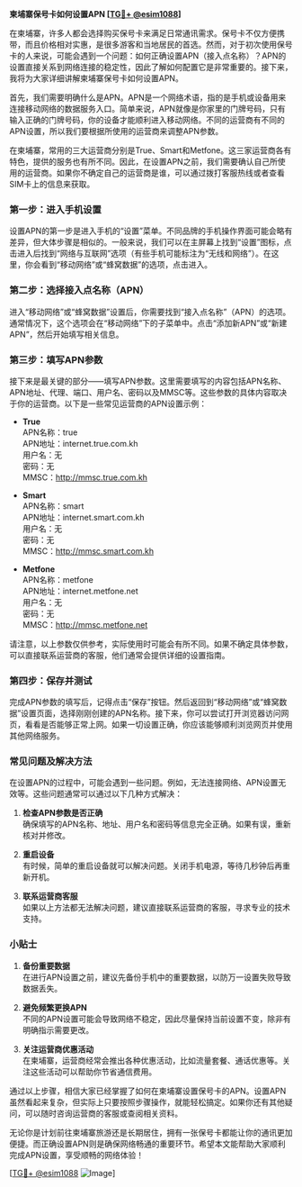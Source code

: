 **柬埔寨保号卡如何设置APN [[TG💪+ @esim1088](https://t.me/s/esim1088)]**

在柬埔寨，许多人都会选择购买保号卡来满足日常通讯需求。保号卡不仅方便携带，而且价格相对实惠，是很多游客和当地居民的首选。然而，对于初次使用保号卡的人来说，可能会遇到一个问题：如何正确设置APN（接入点名称）？APN的设置直接关系到网络连接的稳定性，因此了解如何配置它是非常重要的。接下来，我将为大家详细讲解柬埔寨保号卡如何设置APN。

首先，我们需要明确什么是APN。APN是一个网络术语，指的是手机或设备用来连接移动网络的数据服务入口。简单来说，APN就像是你家里的门牌号码，只有输入正确的门牌号码，你的设备才能顺利进入移动网络。不同的运营商有不同的APN设置，所以我们要根据所使用的运营商来调整APN参数。

在柬埔寨，常用的三大运营商分别是True、Smart和Metfone。这三家运营商各有特色，提供的服务也有所不同。因此，在设置APN之前，我们需要确认自己所使用的运营商。如果你不确定自己的运营商是谁，可以通过拨打客服热线或者查看SIM卡上的信息来获取。

### 第一步：进入手机设置

设置APN的第一步是进入手机的“设置”菜单。不同品牌的手机操作界面可能会略有差异，但大体步骤是相似的。一般来说，我们可以在主屏幕上找到“设置”图标，点击进入后找到“网络与互联网”选项（有些手机可能标注为“无线和网络”）。在这里，你会看到“移动网络”或“蜂窝数据”的选项，点击进入。

### 第二步：选择接入点名称（APN）

进入“移动网络”或“蜂窝数据”设置后，你需要找到“接入点名称”（APN）的选项。通常情况下，这个选项会在“移动网络”下的子菜单中。点击“添加新APN”或“新建APN”，然后开始填写相关信息。

### 第三步：填写APN参数

接下来是最关键的部分——填写APN参数。这里需要填写的内容包括APN名称、APN地址、代理、端口、用户名、密码以及MMSC等。这些参数的具体内容取决于你的运营商。以下是一些常见运营商的APN设置示例：

- **True**  
  APN名称：true  
  APN地址：internet.true.com.kh  
  用户名：无  
  密码：无  
  MMSC：http://mmsc.true.com.kh  

- **Smart**  
  APN名称：smart  
  APN地址：internet.smart.com.kh  
  用户名：无  
  密码：无  
  MMSC：http://mmsc.smart.com.kh  

- **Metfone**  
  APN名称：metfone  
  APN地址：internet.metfone.net  
  用户名：无  
  密码：无  
  MMSC：http://mmsc.metfone.net  

请注意，以上参数仅供参考，实际使用时可能会有所不同。如果不确定具体参数，可以直接联系运营商的客服，他们通常会提供详细的设置指南。

### 第四步：保存并测试

完成APN参数的填写后，记得点击“保存”按钮。然后返回到“移动网络”或“蜂窝数据”设置页面，选择刚刚创建的APN名称。接下来，你可以尝试打开浏览器访问网页，看看是否能够正常上网。如果一切设置正确，你应该能够顺利浏览网页并使用其他网络服务。

### 常见问题及解决方法

在设置APN的过程中，可能会遇到一些问题。例如，无法连接网络、APN设置无效等。这些问题通常可以通过以下几种方式解决：

1. **检查APN参数是否正确**  
   确保填写的APN名称、地址、用户名和密码等信息完全正确。如果有误，重新核对并修改。

2. **重启设备**  
   有时候，简单的重启设备就可以解决问题。关闭手机电源，等待几秒钟后再重新开机。

3. **联系运营商客服**  
   如果以上方法都无法解决问题，建议直接联系运营商的客服，寻求专业的技术支持。

### 小贴士

1. **备份重要数据**  
   在进行APN设置之前，建议先备份手机中的重要数据，以防万一设置失败导致数据丢失。

2. **避免频繁更换APN**  
   不同的APN设置可能会导致网络不稳定，因此尽量保持当前设置不变，除非有明确指示需要更改。

3. **关注运营商优惠活动**  
   在柬埔寨，运营商经常会推出各种优惠活动，比如流量套餐、通话优惠等。关注这些活动可以帮助你节省通信费用。

通过以上步骤，相信大家已经掌握了如何在柬埔寨设置保号卡的APN。设置APN虽然看起来复杂，但实际上只要按照步骤操作，就能轻松搞定。如果你还有其他疑问，可以随时咨询运营商的客服或查阅相关资料。

无论你是计划前往柬埔寨旅游还是长期居住，拥有一张保号卡都能让你的通讯更加便捷。而正确设置APN则是确保网络畅通的重要环节。希望本文能帮助大家顺利完成APN设置，享受顺畅的网络体验！

[[TG💪+ @esim1088](https://t.me/s/esim1088) ![Image](https://i.postimg.cc/4NQfJmqS/Snipaste-2025-05-13-00-14-12.png)]